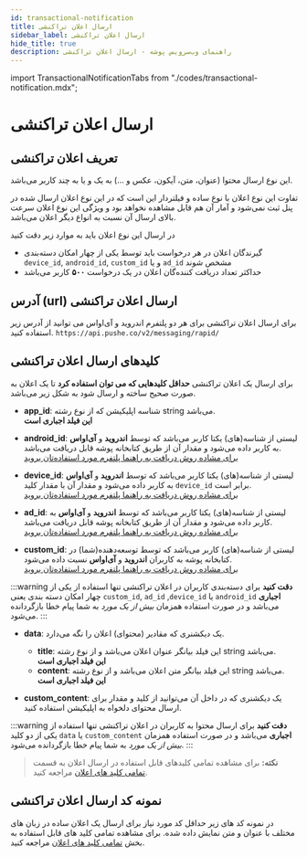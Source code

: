 ```yaml
---
id: transactional-notification
title: ارسال اعلان تراکنشی
sidebar_label: ارسال اعلان تراکنشی
hide_title: true
description: راهنمای وب‌سرویس پوشه - ارسال اعلان تراکنشی
---
```


import TransactionalNotificationTabs from "./codes/transactional-notification.mdx";

# ارسال اعلان تراکنشی

## تعریف اعلان تراکنشی

این نوع ارسال محتوا (عنوان، متن، آیکون، عکس و ...) به یک و یا به چند کاربر می‌باشد.

تفاوت این نوع اعلان با نوع ساده و فیلتردار این است که در این نوع اعلان ارسال شده در پنل ثبت نمی‌شود و آمار آن هم قابل مشاهده نخواهد بود
و ویژگی این نوع اعلان سرعت بالای ارسال آن نسبت به انواع دیگر اعلان می‌باشد.

در ارسال این نوع اعلان باید به موارد زیر دقت کنید

- گیرندگان اعلان در هر درخواست باید توسط یکی از چهار امکان دسته‌بندی `device_id`, `android_id`, `custom_id` و یا `ad_id` مشخص شوند
- حداکثر تعداد دریافت کننده‌گان اعلان در یک درخواست **۵۰۰** کاربر می‌باشد

## آدرس (url) ارسال اعلان تراکنشی

برای ارسال اعلان تراکنشی برای هر دو پلتفرم اندروید و آی‌او‌اس می توانید از آدرس زیر استفاده کنید.
‍`https://api.pushe.co/v2/messaging/rapid/`

## کلید‌های ارسال اعلان تراکنشی

برای ارسال یک اعلان تراکنشی **حداقل کلیدهایی که می توان استفاده کرد** تا یک اعلان به صورت صحیح ساخته و ارسال شود به شکل زیر می‌باشد.

- **app_id**: شناسه اپلیکیشن که از نوع رشته string می‌باشد.    
    **این فیلد اجباری است**

- **android_id**: 
لیستی از شناسه‌(های) یکتا کاربر می‌باشد که توسط **اندروید** و **آی‌اواس** به کاربر داده می‌شود و
 مقدار آن از طریق کتابخانه پوشه قابل دریافت می‌باشد.    
[برای مشاده روش دریافت به راهنما پلتفرم مورد استفاده‌تان بروید](https://pushe.co/docs)


- **device_id**: 
لیستی از شناسه(های) یکتا کاربر می‌باشد که توسط **اندروید** و **آی‌او‌اس** به کاربر داده می‌شود و
 مقدار آن با مقدار کلید `device_id` برابر است.    
[برای مشاده روش دریافت به راهنما پلتفرم مورد استفاده‌تان بروید](https://pushe.co/docs)


- **ad_id**: 
لیستی از شناسه(های) یکتا کاربر می‌باشد که توسط **اندروید** و **آی‌او‌اس** به کاربر داده می‌شود و
 مقدار آن از طریق کتابخانه پوشه قابل دریافت می‌باشد.    
[برای مشاده روش دریافت به راهنما پلتفرم مورد استفاده‌تان بروید](https://pushe.co/docs)

- **custom_id**: 
لیستی از شناسه(های) کاربر می‌باشد که توسط توسعه‌دهنده(شما) در کتابخانه پوشه به کاربران **اندروید** و **آی‌او‌اس** نسبت داده می‌شود.    
[برای مشاده روش دریافت به راهنما پلتفرم مورد استفاده‌تان بروید](https://pushe.co/docs)

:::warning **دقت کنید**
برای دسته‌بندی کاربران در اعلان تراکنشی تنها استفاده از یکی از چهار امکان دسته بندی یعنی 
`custom_id`, `ad_id` ,`device_id` یا `android_id`
**اجباری** می‌باشد و در صورت استفاده همزمان *بیش از یک مورد* به شما پیام خطا بازگردانده می‌شود.
:::

- **data**: یک دیکشنری که مقادیر (محتوای) اعلان را نگه می‌دارد.    
    - **title**: این فیلد بیانگر عنوان اعلان می‌باشد و از نوع رشته string می‌باشد.    
        **این فیلد اجباری است**
    - **content**: این فیلد بیانگر متن اعلان می‌باشد و از نوع رشته string می‌باشد.    
        **این فیلد اجباری است**

- **custom_content**: یک دیکشنری که در داخل آن می‌توانید از کلید و مقدار برای ارسال محتوای دلخواه به اپلیکیشن استفاده کنید.    

:::warning **دقت کنید**
برای ارسال محتوا به کاربران در اعلان تراکنشی تنها استفاده از یکی از دو کلید
`data` یا `custom_content`
**اجباری** می‌باشد و در صورت استفاده همزمان *بیش از یک مورد* به شما پیام خطا بازگردانده می‌شود.
:::


> **نکته:** برای مشاهده تمامی کلید‌های قابل استفاده در ارسال اعلان به قسمت [تمامی کلید های اعلان](/docs/mobile-api/notification-keys) مراجعه کنید.

## نمونه کد ارسال اعلان تراکنشی

در نمونه کد های زیر حداقل کد مورد نیاز برای ارسال یک اعلان ساده در زبان های مختلف با عنوان و متن نمایش داده شده.
برای مشاهده تمامی کلید های قابل استفاده به بخش [تمامی کلید های اعلان](/docs/mobile-api/notification-keys) مراجعه کنید.

<TransactionalNotificationTabs />